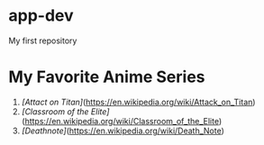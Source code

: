 # app-dev
My first repository

# **My Favorite Anime Series**

1. *[Attact on Titan]*(https://en.wikipedia.org/wiki/Attack_on_Titan)
2. *[Classroom of the Elite]*(https://en.wikipedia.org/wiki/Classroom_of_the_Elite)
3. *[Deathnote]*(https://en.wikipedia.org/wiki/Death_Note)
